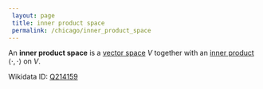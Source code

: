 ```yaml
---
 layout: page
 title: inner product space
 permalink: /chicago/inner_product_space
---
```

An **inner product space** is a [vector space](https://mathgloss.github.io/MathGloss/chicago/vector_space) $V$ together with an [inner product](https://mathgloss.github.io/MathGloss/chicago/inner_product) $\langle\cdot,\cdot\rangle$ on $V$.

Wikidata ID: [Q214159](https://www.wikidata.org/wiki/Q214159)